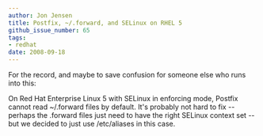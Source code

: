 ```yaml
---
author: Jon Jensen
title: Postfix, ~/.forward, and SELinux on RHEL 5
github_issue_number: 65
tags:
- redhat
date: 2008-09-18
---
```




For the record, and maybe to save confusion for someone else who runs into this:

On Red Hat Enterprise Linux 5 with SELinux in enforcing mode, Postfix cannot read ~/.forward files by default. It's probably not hard to fix -- perhaps the .forward files just need to have the right SELinux context set -- but we decided to just use /etc/aliases in this case.


